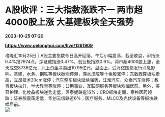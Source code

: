# A股收评：三大指数涨跌不一 两市超4000股上涨 大基建板块全天强势

**2023-10-25 07:20**

**https://www.gelonghui.com/live/1261909**

格隆汇10月25日｜A股主要指数今日高开回落，午后小幅震荡，截至收盘，沪指涨0.4%报2974点，深证成指涨0.47%，创业板指跌0.9%。两市超4000股上涨，全天成交8738亿元，北上资金净卖出10.95亿元。盘面上，受万亿国债发行消息影响，基建、水务、钢铁等板块掀涨停潮，深水规院等十余股涨停；东数西算板块走高，立昂技术20cm涨停；汽车整车板块延续强势，江淮汽车、众泰汽车涨停；教育板块拉升，学大教育等涨停；公用事业、互联网服务等板块涨幅居前。另外，美容护理、化妆品板块逆势走低，贝泰妮跌逾16%；CRO板块走弱，泰格医药领跌；证券股震荡走低，华创云信跌近6%；医疗服务、MLCC及光伏设备等板块跌幅居前。  
![](https://img5.gelonghui.com/live/be999-ad578147-2b1e-4bdc-b55d-6654b2d6d469.jpg)